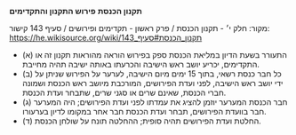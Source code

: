 **תקנון הכנסת**
**פירוש התקנון והתקדימים**

מקור: חלק י׳ - תקנון הכנסת / פרק ראשון - תקדימים ופירושים / סעיף 143
קישור: https://he.wikisource.org/wiki/תקנון_הכנסת#סעיף_143

 * (א) התעורר בשעת הדיון במליאת הכנסת ספק בפירוש הוראה מהוראות תקנון זה או התקדימים, יכריע יושב ראש הישיבה והכרעתו באותה ישיבה תהיה מחייבת.
 * (ב) כל חבר כנסת רשאי, בתוך 15 ימים מיום הישיבה, לערער על הפירוש שניתן על ידי יושב ראש הישיבה, לפני ועדת הפירושים, המורכבת מיושב ראש הכנסת ושמונה חברי הכנסת, שאינם שרים או סגני שרים, שתבחר ועדת הכנסת.
 * (ג) חבר הכנסת המערער יוזמן להציג את עמדתו לפני ועדת הפירושים; היה המערער חבר בוועדת הפירושים, תבחר ועדת הכנסת חבר אחר במקומו לדיון בערעורו.
 * (ד) החלטת ועדת הפירושים תהיה סופית; ההחלטה תונח על שולחן הכנסת.